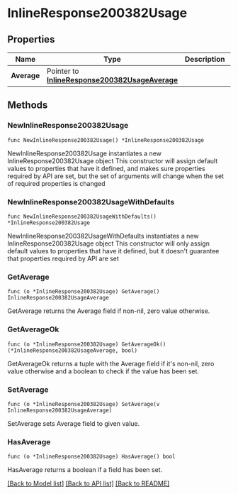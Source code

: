 # InlineResponse200382Usage

## Properties

Name | Type | Description | Notes
------------ | ------------- | ------------- | -------------
**Average** | Pointer to [**InlineResponse200382UsageAverage**](InlineResponse200382UsageAverage.md) |  | [optional] 

## Methods

### NewInlineResponse200382Usage

`func NewInlineResponse200382Usage() *InlineResponse200382Usage`

NewInlineResponse200382Usage instantiates a new InlineResponse200382Usage object
This constructor will assign default values to properties that have it defined,
and makes sure properties required by API are set, but the set of arguments
will change when the set of required properties is changed

### NewInlineResponse200382UsageWithDefaults

`func NewInlineResponse200382UsageWithDefaults() *InlineResponse200382Usage`

NewInlineResponse200382UsageWithDefaults instantiates a new InlineResponse200382Usage object
This constructor will only assign default values to properties that have it defined,
but it doesn't guarantee that properties required by API are set

### GetAverage

`func (o *InlineResponse200382Usage) GetAverage() InlineResponse200382UsageAverage`

GetAverage returns the Average field if non-nil, zero value otherwise.

### GetAverageOk

`func (o *InlineResponse200382Usage) GetAverageOk() (*InlineResponse200382UsageAverage, bool)`

GetAverageOk returns a tuple with the Average field if it's non-nil, zero value otherwise
and a boolean to check if the value has been set.

### SetAverage

`func (o *InlineResponse200382Usage) SetAverage(v InlineResponse200382UsageAverage)`

SetAverage sets Average field to given value.

### HasAverage

`func (o *InlineResponse200382Usage) HasAverage() bool`

HasAverage returns a boolean if a field has been set.


[[Back to Model list]](../README.md#documentation-for-models) [[Back to API list]](../README.md#documentation-for-api-endpoints) [[Back to README]](../README.md)


